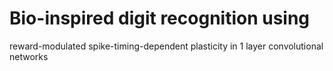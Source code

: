 # Bio-inspired digit recognition using
reward-modulated spike-timing-dependent
plasticity in 1 layer convolutional networks

